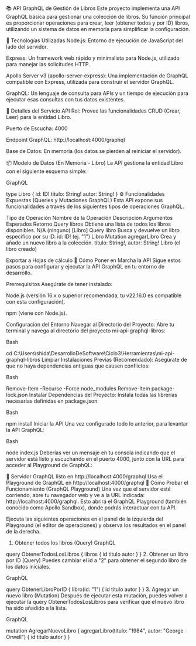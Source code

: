 📚 API GraphQL de Gestión de Libros
Este proyecto implementa una API GraphQL básica para gestionar una colección de libros. Su función principal es proporcionar operaciones para crear, leer (obtener todos y por ID) libros, utilizando un sistema de datos en memoria para simplificar la configuración.

🚀 Tecnologías Utilizadas
Node.js: Entorno de ejecución de JavaScript del lado del servidor.

Express: Un framework web rápido y minimalista para Node.js, utilizado para manejar las solicitudes HTTP.

Apollo Server v3 (apollo-server-express): Una implementación de GraphQL compatible con Express, utilizada para construir el servidor GraphQL.

GraphQL: Un lenguaje de consulta para APIs y un tiempo de ejecución para ejecutar esas consultas con tus datos existentes.

📡 Detalles del Servicio API
Rol: Provee las funcionalidades CRUD (Crear, Leer) para la entidad Libro.

Puerto de Escucha: 4000

Endpoint GraphQL: http://localhost:4000/graphql

Base de Datos: En memoria (los datos se pierden al reiniciar el servidor).

📦 Modelo de Datos (En Memoria - Libro)
La API gestiona la entidad Libro con el siguiente esquema simple:

GraphQL

type Libro {
  id: ID!
  titulo: String!
  autor: String!
}
⚙️ Funcionalidades Expuestas (Queries y Mutaciones GraphQL)
Esta API expone sus funcionalidades a través de los siguientes tipos de operaciones GraphQL.

Tipo de Operación	Nombre de la Operación	Descripción	Argumentos Esperados	Retorno
Query	libros	Obtiene una lista de todos los libros disponibles.	N/A (ninguno)	[Libro]
Query	libro	Busca y devuelve un libro específico por su ID.	id: ID! (ej. "1")	Libro
Mutation	agregarLibro	Crea y añade un nuevo libro a la colección.	titulo: String!, autor: String!	Libro (el libro creado)

Exportar a Hojas de cálculo
🚀 Cómo Poner en Marcha la API
Sigue estos pasos para configurar y ejecutar la API GraphQL en tu entorno de desarrollo.

Prerrequisitos
Asegúrate de tener instalado:

Node.js (versión 16.x o superior recomendada, tu v22.16.0 es compatible con esta configuración).

npm (viene con Node.js).

Configuración del Entorno
Navegar al Directorio del Proyecto:
Abre tu terminal y navega al directorio del proyecto mi-api-graphql-libros:

Bash

cd C:\Users\shida\DesarrolloDeSoftware\Ciclo3\Herramientas\mi-api-graphql-libros
Limpiar Instalaciones Previas (Recomendado):
Asegúrate de que no haya dependencias antiguas que causen conflictos:

Bash

Remove-Item -Recurse -Force node_modules
Remove-Item package-lock.json
Instalar Dependencias del Proyecto:
Instala todas las librerías necesarias definidas en package.json:

Bash

npm install
Iniciar la API
Una vez configurado todo lo anterior, para levantar la API GraphQL:

Bash

node index.js
Deberías ver un mensaje en tu consola indicando que el servidor está listo y escuchando en el puerto 4000, junto con la URL para acceder al Playground de GraphQL:

🚀 Servidor GraphQL listo en http://localhost:4000/graphql
Usa el Playground de GraphQL en http://localhost:4000/graphql
🧪 Cómo Probar el Funcionamiento (GraphQL Playground)
Una vez que el servidor esté corriendo, abre tu navegador web y ve a la URL indicada: http://localhost:4000/graphql. Esto abrirá el GraphQL Playground (también conocido como Apollo Sandbox), donde podrás interactuar con tu API.

Ejecuta las siguientes operaciones en el panel de la izquierda del Playground (el editor de operaciones) y observa los resultados en el panel de la derecha.

1. Obtener todos los libros (Query)
GraphQL

query ObtenerTodosLosLibros {
  libros {
    id
    titulo
    autor
  }
}
2. Obtener un libro por ID (Query)
Puedes cambiar el id a "2" para obtener el segundo libro de los datos iniciales.

GraphQL

query ObtenerLibroPorID {
  libro(id: "1") {
    id
    titulo
    autor
  }
}
3. Agregar un nuevo libro (Mutation)
Después de ejecutar esta mutación, puedes volver a ejecutar la query ObtenerTodosLosLibros para verificar que el nuevo libro ha sido añadido a la lista.

GraphQL

mutation AgregarNuevoLibro {
  agregarLibro(titulo: "1984", autor: "George Orwell") {
    id
    titulo
    autor
  }
}